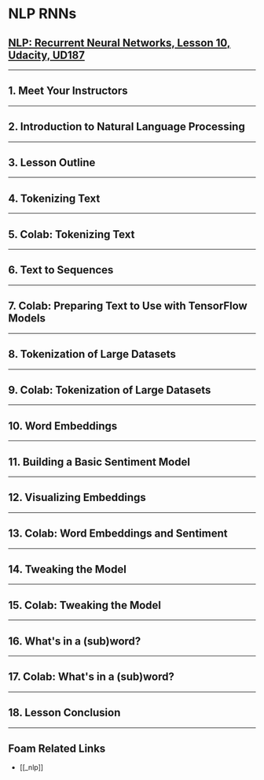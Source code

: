 # NLP RNNs

## [NLP: Recurrent Neural Networks, Lesson 10, Udacity, UD187](https://classroom.udacity.com/courses/ud187/lessons/52b95146-ddb7-471c-9237-20fb24d25237/concepts/0435d8ae-25af-4482-80f2-5e580976b4ab)

---

## **1. Meet Your Instructors**

---

## **2. Introduction to Natural Language Processing**

---

## **3. Lesson Outline**

---

## **4. Tokenizing Text**

---

## **5. Colab: Tokenizing Text**

---

## **6. Text to Sequences**

---

## **7. Colab: Preparing Text to Use with TensorFlow Models**

---

## **8. Tokenization of Large Datasets**

---

## **9. Colab: Tokenization of Large Datasets**

---

## **10. Word Embeddings**

---

## **11. Building a Basic Sentiment Model**

---

## **12. Visualizing Embeddings**

---

## **13. Colab: Word Embeddings and Sentiment**

---

## **14. Tweaking the Model**

---

## **15. Colab: Tweaking the Model**

---

## **16. What's in a (sub)word?**

---

## **17. Colab: What's in a (sub)word?**

---

## **18. Lesson Conclusion**

---

## Foam Related Links

- [[_nlp]]
